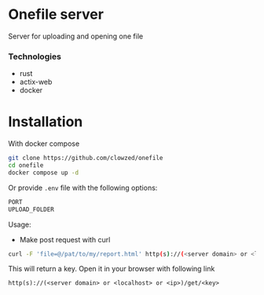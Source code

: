 # Onefile server
Server for uploading and opening one file
### Technologies
- rust
- actix-web
- docker

# Installation
With docker compose
```bash
git clone https://github.com/clowzed/onefile
cd onefile
docker compose up -d
```

Or provide `.env` file with the following options:
```bash
PORT
UPLOAD_FOLDER
```

Usage:
- Make post request with curl

```bash
curl -F 'file=@/pat/to/my/report.html' http(s)://(<server domain> or <localhost> or <ip>)/upload
```
This will return a key. Open it in your browser with following link
```
http(s)://(<server domain> or <localhost> or <ip>)/get/<key>
```

